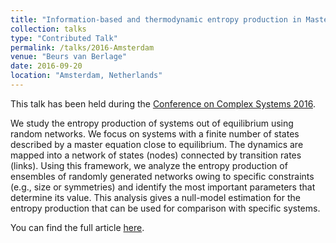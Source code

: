 ```yaml
---
title: "Information-based and thermodynamic entropy production in Master Equation systems"
collection: talks
type: "Contributed Talk"
permalink: /talks/2016-Amsterdam
venue: "Beurs van Berlage"
date: 2016-09-20
location: "Amsterdam, Netherlands"
---
```


This talk has been held during the [Conference on Complex Systems 2016](http://www.ccs2016.org/).

We study the entropy production of systems out of equilibrium using random networks. We focus on systems with a finite number of states described by a master equation close to equilibrium. The dynamics are mapped into a network of states (nodes) connected by transition rates (links). Using this framework, we analyze the entropy production of ensembles of randomly generated networks owing to specific constraints (e.g., size or symmetries) and identify the most important parameters that determine its value. This analysis gives a null-model estimation for the entropy production that can be used for comparison with specific systems.

You can find the full article [here](https://journals.aps.org/pre/abstract/10.1103/PhysRevE.96.062110).
